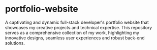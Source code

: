 # portfolio-website
A captivating and dynamic full-stack developer's portfolio website that showcases my creative projects and technical expertise. This repository serves as a comprehensive collection of my work, highlighting my innovative designs, seamless user experiences and robust back-end solutions.
